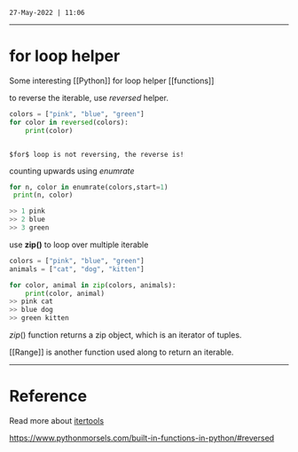`27-May-2022 | 11:06`

---
# for loop helper

Some interesting [[Python]] for loop helper [[functions]]

to reverse the iterable, use $reversed$ helper.

``` py
colors = ["pink", "blue", "green"]
for color in reversed(colors):
	print(color)
```

``` ad-note

$for$ loop is not reversing, the reverse is!

```


counting upwards using $enumrate$

``` py
for n, color in enumrate(colors,start=1)
 print(n, color)

>> 1 pink
>> 2 blue
>> 3 green
```

use **zip()** to loop over multiple iterable 

``` py
colors = ["pink", "blue", "green"]
animals = ["cat", "dog", "kitten"]

for color, animal in zip(colors, animals):
	print(color, animal)
>> pink cat
>> blue dog
>> green kitten

```

$zip()$  function returns a zip object, which is an iterator of tuples. 


[[Range]] is another function used along to return an iterable.

---
# Reference

Read more about  [itertools](https://docs.python.org/3/library/itertools.html)

https://www.pythonmorsels.com/built-in-functions-in-python/#reversed 
